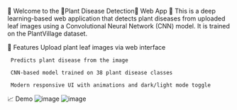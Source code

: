 🌿 Welcome to the 🌱Plant Disease Detection🌱 Web App 🌿
This is a deep learning-based web application that detects plant diseases from uploaded leaf images using a Convolutional Neural Network (CNN) model. It is trained on the PlantVillage dataset.

🤖 Features
     Upload plant leaf images via web interface
     
     Predicts plant disease from the image
     
     CNN-based model trained on 38 plant disease classes
     
     Modern responsive UI with animations and dark/light mode toggle

📈 Demo
![image](https://github.com/user-attachments/assets/d123c415-ff46-4c02-992d-5cd3f5c459e8)
![image](https://github.com/user-attachments/assets/828de6ca-5654-4acd-bd13-27c428650b8c)





